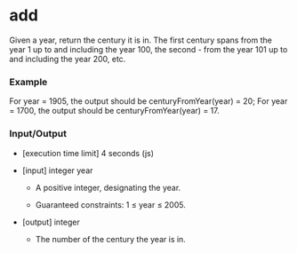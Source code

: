 # add

Given a year, return the century it is in. The first century spans from the year 1 up to and including the year 100, the second - from the year 101 up to and including the year 200, etc.

### Example

For year = 1905, the output should be
centuryFromYear(year) = 20;
For year = 1700, the output should be
centuryFromYear(year) = 17.

### Input/Output

* [execution time limit] 4 seconds (js)
* [input] integer year

    * A positive integer, designating the year.

    * Guaranteed constraints:
1 ≤ year ≤ 2005.

* [output] integer

    * The number of the century the year is in.